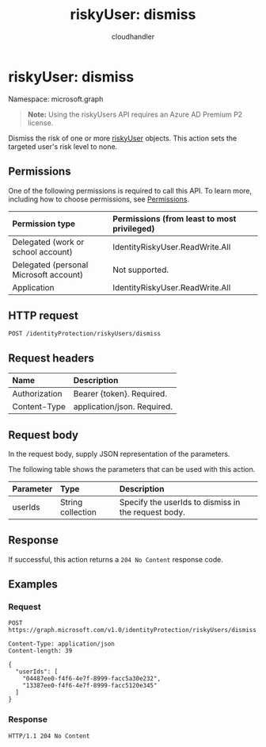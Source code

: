 ﻿---
title: "riskyUser: dismiss"
description: "Dismiss a risky user"
author: "cloudhandler"
localization_priority: Normal
ms.prod: "microsoft-identity-platform"
doc_type: apiPageType
---

# riskyUser: dismiss

Namespace: microsoft.graph

>**Note:** Using the riskyUsers API requires an Azure AD Premium P2 license.

Dismiss the risk of one or more [riskyUser](../resources/riskyuser.md) objects. This action sets the targeted user's risk level to none.

## Permissions

One of the following permissions is required to call this API. To learn more, including how to choose permissions, see [Permissions](/graph/permissions_reference).

| Permission type                        | Permissions (from least to most privileged) |
| :------------------------------------- | :------------------------------------------ |
| Delegated (work or school account)     | IdentityRiskyUser.ReadWrite.All             |
| Delegated (personal Microsoft account) | Not supported.                              |
| Application                            | IdentityRiskyUser.ReadWrite.All             |

## HTTP request

<!-- {
  "blockType": "ignored"
}
-->

```http
POST /identityProtection/riskyUsers/dismiss
```

## Request headers

| Name          | Description                 |
| :------------ | :-------------------------- |
| Authorization | Bearer {token}. Required.   |
| Content-Type  | application/json. Required. |

## Request body

In the request body, supply JSON representation of the parameters.

The following table shows the parameters that can be used with this action.

| Parameter | Type              | Description                                         |
| :-------- | :---------------- | :-------------------------------------------------- |
| userIds   | String collection | Specify the userIds to dismiss in the request body. |

## Response

If successful, this action returns a `204 No Content` response code.

## Examples

### Request

<!-- {
  "blockType": "request",
  "name": "riskyuser_dismiss"
}
-->

```http
POST https://graph.microsoft.com/v1.0/identityProtection/riskyUsers/dismiss

Content-Type: application/json
Content-length: 39

{
  "userIds": [
    "04487ee0-f4f6-4e7f-8999-facc5a30e232",
    "13387ee0-f4f6-4e7f-8999-facc5120e345"
  ]
}
```

### Response

<!-- {
  "blockType": "response",
  "truncated": true
}
-->

```http
HTTP/1.1 204 No Content
```
